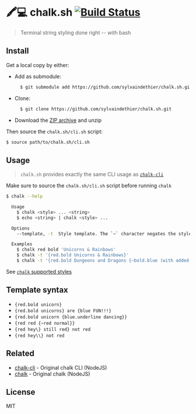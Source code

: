 # :crayon::computer: chalk.sh [![Build Status](https://travis-ci.org/sylvaindethier/chalk.sh.svg?branch=master)](https://travis-ci.org/sylvaindethier/chalk.sh)

> <quote>Terminal string styling done right</quote> -- with bash


## Install

Get a local copy by either:
- Add as submodule:
  ```bash
    $ git submodule add https://github.com/sylvaindethier/chalk.sh.git
  ```
- Clone:
  ```bash
    $ git clone https://github.com/sylvaindethier/chalk.sh.git
  ```
- Download the [ZIP archive](https://github.com/sylvaindethier/chalk.sh/archive/master.zip) and unzip

Then source the `chalk.sh/cli.sh` script:
```bash
$ source path/to/chalk.sh/cli.sh
```


## Usage

> `chalk.sh` provides exactly the same CLI usage as [`chalk-cli`](https://github.com/chalk/chalk-cli)

Make sure to source the `chalk.sh/cli.sh` script before running `chalk`

```bash
$ chalk --help

  Usage
    $ chalk <style> ... <string>
    $ echo <string> | chalk <style> ...

  Options
    --template, -t  Style template. The `~` character negates the style.

  Examples
    $ chalk red bold 'Unicorns & Rainbows'
    $ chalk -t '{red.bold Unicorns & Rainbows}'
    $ chalk -t '{red.bold Dungeons and Dragons {~bold.blue (with added fairies)}}'
```

See [`chalk` supported styles](https://github.com/chalk/chalk#styles)


## Template syntax

- `{red.bold unicorn}`
- `{red.bold unicorns} are {blue FUN!!!}`
- `{red.bold unicorn {blue.underline dancing}}`
- `{red red {~red normal}}`
- `{red hey\} still red} not red`
- `{red hey\\} not red`


## Related

- [chalk-cli](https://github.com/chalk/chalk-cli) - Original chalk CLI (NodeJS)
- [chalk](https://github.com/chalk/chalk) - Original chalk (NodeJS)


## License

MIT
